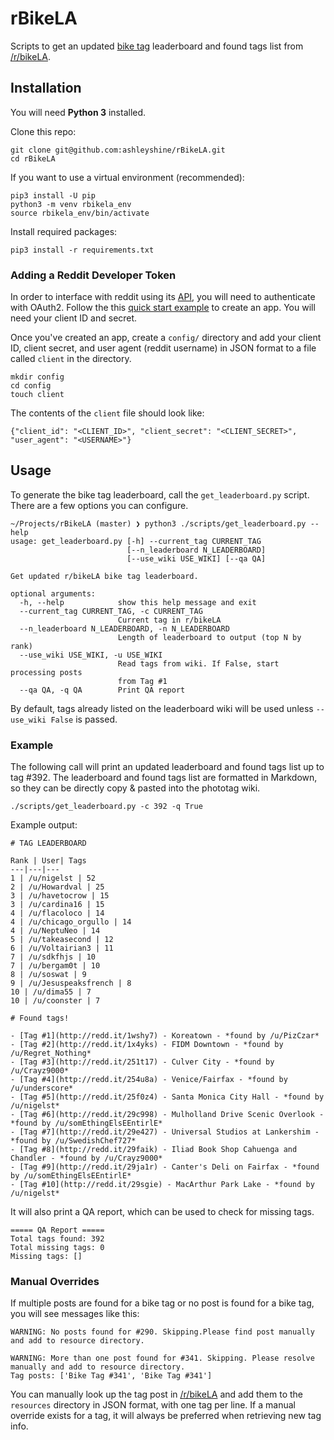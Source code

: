 # rBikeLA

Scripts to get an updated [bike tag](https://www.reddit.com/r/BikeLA/wiki/phototag) leaderboard and found tags list from [/r/bikeLA](https://www.reddit.com/r/BikeLA).

## Installation
You will need **Python 3** installed.

Clone this repo:
```
git clone git@github.com:ashleyshine/rBikeLA.git
cd rBikeLA
```

If you want to use a virtual environment (recommended):
```
pip3 install -U pip
python3 -m venv rbikela_env
source rbikela_env/bin/activate
```

Install required packages:
```
pip3 install -r requirements.txt
```

### Adding a Reddit Developer Token
In order to interface with reddit using its [API](https://www.reddit.com/dev/api), you will need to authenticate with OAuth2. Follow the this [quick start example](https://github.com/reddit-archive/reddit/wiki/OAuth2-Quick-Start-Example#first-steps) to create an app. You will need your client ID and secret.

Once you've created an app, create a `config/` directory and add your client ID, client secret, and user agent (reddit username) in JSON format to a file called `client` in the directory.
```
mkdir config
cd config
touch client
```
The contents of the `client` file should look like:
```
{"client_id": "<CLIENT_ID>", "client_secret": "<CLIENT_SECRET>", "user_agent": "<USERNAME>"}
```

## Usage
To generate the bike tag leaderboard, call the `get_leaderboard.py` script. There are a few options you can configure.
```
~/Projects/rBikeLA (master) ❯ python3 ./scripts/get_leaderboard.py --help
usage: get_leaderboard.py [-h] --current_tag CURRENT_TAG
                          [--n_leaderboard N_LEADERBOARD]
                          [--use_wiki USE_WIKI] [--qa QA]

Get updated r/bikeLA bike tag leaderboard.

optional arguments:
  -h, --help            show this help message and exit
  --current_tag CURRENT_TAG, -c CURRENT_TAG
                        Current tag in r/bikeLA
  --n_leaderboard N_LEADERBOARD, -n N_LEADERBOARD
                        Length of leaderboard to output (top N by rank)
  --use_wiki USE_WIKI, -u USE_WIKI
                        Read tags from wiki. If False, start processing posts
                        from Tag #1
  --qa QA, -q QA        Print QA report
```

By default, tags already listed on the leaderboard wiki will be used unless `--use_wiki False` is passed.

### Example
The following call will print an updated leaderboard and found tags list up to tag #392. The leaderboard and found tags list are formatted in Markdown, so they can be directly copy & pasted into the phototag wiki.
```
./scripts/get_leaderboard.py -c 392 -q True
```
Example output:
```
# TAG LEADERBOARD

Rank | User| Tags
---|---|---
1 | /u/nigelst | 52
2 | /u/Howardval | 25
3 | /u/havetocrow | 15
3 | /u/cardina16 | 15
4 | /u/flacoloco | 14
4 | /u/chicago_orgullo | 14
4 | /u/NeptuNeo | 14
5 | /u/takeasecond | 12
6 | /u/Voltairian3 | 11
7 | /u/sdkfhjs | 10
7 | /u/bergam0t | 10
8 | /u/soswat | 9
9 | /u/Jesuspeaksfrench | 8
10 | /u/dima55 | 7
10 | /u/coonster | 7

# Found tags!

- [Tag #1](http://redd.it/1wshy7) - Koreatown - *found by /u/PizCzar*
- [Tag #2](http://redd.it/1x4yks) - FIDM Downtown - *found by /u/Regret_Nothing*
- [Tag #3](http://redd.it/251t17) - Culver City - *found by /u/Crayz9000*
- [Tag #4](http://redd.it/254u8a) - Venice/Fairfax - *found by /u/underscore*
- [Tag #5](http://redd.it/25f0z4) - Santa Monica City Hall - *found by /u/nigelst*
- [Tag #6](http://redd.it/29c998) - Mulholland Drive Scenic Overlook - *found by /u/somEthingElsEEntirlE*
- [Tag #7](http://redd.it/29e427) - Universal Studios at Lankershim - *found by /u/SwedishChef727*
- [Tag #8](http://redd.it/29faik) - Iliad Book Shop Cahuenga and Chandler - *found by /u/Crayz9000*
- [Tag #9](http://redd.it/29ja1r) - Canter's Deli on Fairfax - *found by /u/somEthingElsEEntirlE*
- [Tag #10](http://redd.it/29sgie) - MacArthur Park Lake - *found by /u/nigelst*
```
It will also print a QA report, which can be used to check for missing tags.
```
===== QA Report =====
Total tags found: 392
Total missing tags: 0
Missing tags: []
```

### Manual Overrides
If multiple posts are found for a bike tag or no post is found for a bike tag, you will see messages like this:
```
WARNING: No posts found for #290. Skipping.Please find post manually and add to resource directory.

WARNING: More than one post found for #341. Skipping. Please resolve manually and add to resource directory.
Tag posts: ['Bike Tag #341', 'Bike Tag #341']
```
You can manually look up the tag post in [/r/bikeLA](https://www.reddit.com/r/BikeLA/) and add them to the `resources` directory in JSON format, with one tag per line. If a manual override exists for a tag, it will always be preferred when retrieving new tag info.
